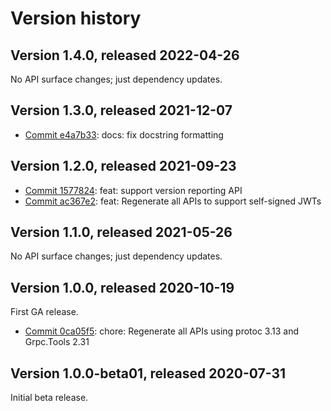 # Version history

## Version 1.4.0, released 2022-04-26

No API surface changes; just dependency updates.

## Version 1.3.0, released 2021-12-07

- [Commit e4a7b33](https://github.com/googleapis/google-cloud-dotnet/commit/e4a7b33): docs: fix docstring formatting
## Version 1.2.0, released 2021-09-23

- [Commit 1577824](https://github.com/googleapis/google-cloud-dotnet/commit/1577824): feat: support version reporting API
- [Commit ac367e2](https://github.com/googleapis/google-cloud-dotnet/commit/ac367e2): feat: Regenerate all APIs to support self-signed JWTs

## Version 1.1.0, released 2021-05-26

No API surface changes; just dependency updates.

## Version 1.0.0, released 2020-10-19

First GA release.

- [Commit 0ca05f5](https://github.com/googleapis/google-cloud-dotnet/commit/0ca05f5): chore: Regenerate all APIs using protoc 3.13 and Grpc.Tools 2.31

## Version 1.0.0-beta01, released 2020-07-31

Initial beta release.

